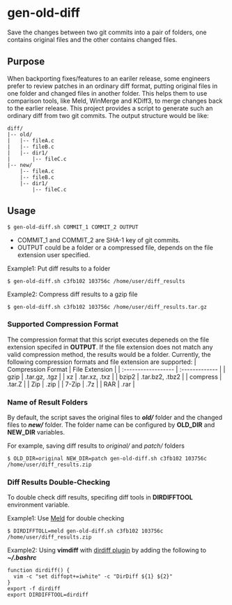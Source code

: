 # gen-old-diff
Save the changes between two git commits into a pair of folders, one contains original files and the other contains changed files.

## Purpose
When backporting fixes/features to an eariler release, some engineers prefer to review patches in an ordinary diff format, putting original files in one folder and changed files in another folder.
This helps them to use comparison tools, like Meld, WinMerge and KDiff3, to merge changes back to the earlier release. 
This project provides a script to generate such an ordinary diff from two git commits.
The output structure would be like:
```
diff/
|-- old/
|   |-- fileA.c
|   |-- fileB.c
|   |-- dir1/
|       |-- fileC.c
|-- new/
    |-- fileA.c
    |-- fileB.c
    |-- dir1/
        |-- fileC.c
```

## Usage
```console
$ gen-old-diff.sh COMMIT_1 COMMIT_2 OUTPUT
```
* COMMIT_1 and COMMIT_2 are SHA-1 key of git commits.
* OUTPUT could be a folder or a compressed file, depends on the file extension user specified.

Example1: Put diff results to a folder
```console
$ gen-old-diff.sh c3fb102 103756c /home/user/diff_results
```
Example2: Compress diff results to a gzip file
```console
$ gen-old-diff.sh c3fb102 103756c /home/user/diff_results.tar.gz
```

### Supported Compression Format
The compression format that this script executes depeneds on the file extension specifed in **OUTPUT**.
If the file extension does not match any valid compression method, the results would be a folder.
Currently, the following compression formats and file extension are supported:
| Compression Format | File Extension |
| :------------------ | :------------- |
| gzip | .tar.gz, .tgz |
| xz | .tar.xz, .txz |
| bzip2 | .tar.bz2, .tbz2 |
| compress | .tar.Z |
| Zip | .zip |
| 7-Zip | .7z |
| RAR | .rar |

### Name of Result Folders
By default, the script saves the original files to **_old/_** folder and the changed files to **_new/_** folder.
The folder name can be configured by **OLD_DIR** and **NEW_DIR** variables.

For example, saving diff results to _original/_ and _patch/_ folders
```console
$ OLD_DIR=original NEW_DIR=patch gen-old-diff.sh c3fb102 103756c /home/user/diff_results.zip
```

### Diff Results Double-Checking
To double check diff results, specifing diff tools in **DIRDIFFTOOL** environment variable.

Example1: Use [Meld](https://meldmerge.org/) for double checking
```console
$ DIRDIFFTOLL=meld gen-old-diff.sh c3fb102 103756c /home/user/diff_results.zip
```
Example2: Using **vimdiff** with [dirdiff plugin](https://github.com/will133/vim-dirdiff) by adding the following to **_~/.bashrc_**
```
function dirdiff() {
  vim -c "set diffopt+=iwhite" -c "DirDiff ${1} ${2}"
}
export -f dirdiff
export DIRDIFFTOOL=dirdiff
```
